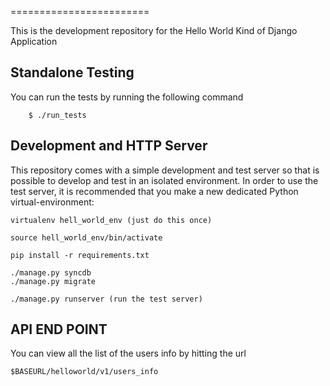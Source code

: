 ========================

This is the development repository for the Hello World Kind of Django Application


Standalone Testing
------------------

You can run the tests by running the following command

        $ ./run_tests


Development and HTTP Server
--------------------------------

This repository comes with a simple development and test server so that is possible to develop
and test in an isolated environment. In order to use the test server, it is recommended that you
make a new dedicated Python virtual-environment:

```
virtualenv hell_world_env (just do this once)

source hell_world_env/bin/activate

pip install -r requirements.txt

./manage.py syncdb
./manage.py migrate

./manage.py runserver (run the test server)
```

API END POINT
-------------

You can view all the list of the users info by hitting the url

```
$BASEURL/helloworld/v1/users_info
```